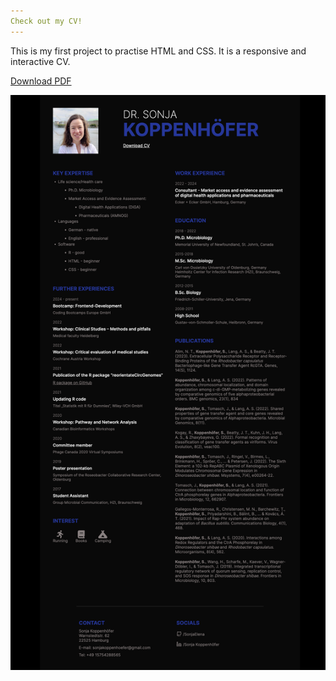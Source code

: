 ```yaml
---
Check out my CV!
---
```


This is my first project to practise HTML and CSS.
It is a responsive and interactive CV.

[Download PDF](CV_SonjaKoppenhoefer.pdf)

![CV preview](CV_SonjaKoppenhoefer.png)
